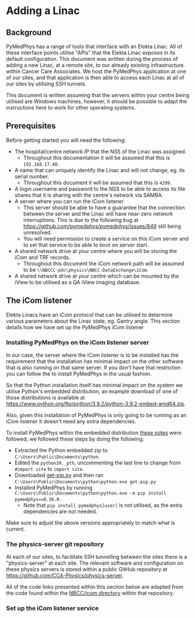 # Adding a Linac

## Background

PyMedPhys has a range of tools that interface with an Elekta Linac. All of
these interface points utilise "APIs" that the Elekta Linac exposes in its
default configuration. This document was written during the process of adding a
new Linac, at a remote site, to our already existing infrastructure within
Cancer Care Associates. We host the PyMedPhys application at one of our sites,
and that application is then able to access each Linac at all of our sites
by utilising SSH tunnels.

This document is written assuming that the servers within your centre being
utilised are Windows machines, however, it should be possible to adapt the
instructions here to work for other operating systems.

## Prerequisites

Before getting started you will need the following:

* The hospital/centre network IP that the NSS of the Linac was assigned.
  * Throughout this documentation it will be assumed that this is
    `192.168.17.40`.
* A name that can uniquely identify the Linac and will not change, eg. its
  serial number.
  * Throughout this document it will be assumed that this is `4299`.
* A login username and password to the NSS to be able to access its file shares
  that it is sharing with the centre's network via SAMBA.
* A server where you can run the iCom listener
  * This server should be able to have a guarantee that the connection
    between the server and the Linac will have near-zero network interruptions.
    This is due to the following bug at
    <https://github.com/pymedphys/pymedphys/issues/849> still being unresolved.
  * You will need permission to create a service on this iCom server and to
    set that service to be able to boot on server start.
* A shared network drive at your centre where you will be storing the iCom and
  TRF records.
  * Throughout this document the iCom network path will be assumed to be
    `\\NBCCC-pdc\physics\NBCC-DataExchange\iCom`.
* A shared network drive at your centre which can be mounted by the iView to
  be utilised as a QA iView imaging database.

## The iCom listener

Elekta Linacs have an iCom protocol that can be utilised to determine various
parameters about the Linac state, eg. Gantry angle. This section details how
we have set up the PyMedPhys iCom listener

### Installing PyMedPhys on the iCom listener server

In our case, the server where the iCom listener is to be installed has the
requirement that the installation has minimal impact on the other software that
is also running on that same server. If you don't have that restriction you
can follow the [](get-started.rst) to install PyMedPhys in the usual fashion.

So that the Python installation itself has minimal impact on the system we
utilise Python's embedded distribution, an example download of one of those
distributions is available at
<https://www.python.org/ftp/python/3.9.2/python-3.9.2-embed-amd64.zip>.

Also, given this installation of PyMedPhys is only going to be running as an
iCom listener it doesn't need any extra dependencies.

To install PyMedPhys within the embedded distribution
[these notes](https://www.christhoung.com/2018/07/15/embedded-python-windows/)
were followed, we followed these steps by doing the following:

* Extracted the Python embedded zip to `C:\Users\Public\Documents\python`
* Edited the `python39._pth`, uncommenting the last line to change from
  `#import site` to `import site`.
* Downloaded [get-pip.py](https://pip.pypa.io/en/stable/installing/#installing-with-get-pip-py)
  and then ran `C:\Users\Public\Documents\python\python.exe get-pip.py`
* Installed PyMedPhys by running `C:\Users\Public\Documents\python\python.exe -m pip install pymedphys==0.36.0`.
  * Note that `pip install pymedphys[user]` is not utilised, as the extra
    dependencies are not needed.

Make sure to adjust the above versions appropriately to match what is current.

### The physics-server git repository

At each of our sites, to facilitate SSH tunnelling between the sites there is
a "physics-server" at each site. The relevant software and configuration on
these physics servers is stored within a public GitHub repository at
<https://github.com/CCA-Physics/physics-server>.

All of the code links presented within this section below are adapted from the
code found within the
[NBCC/icom directory](https://github.com/CCA-Physics/physics-server/blob/8f09d1575106c57d1284146f3020ddba4fcbe884/NBCC/icom)
within that repository.

### Set up the iCom listener service

